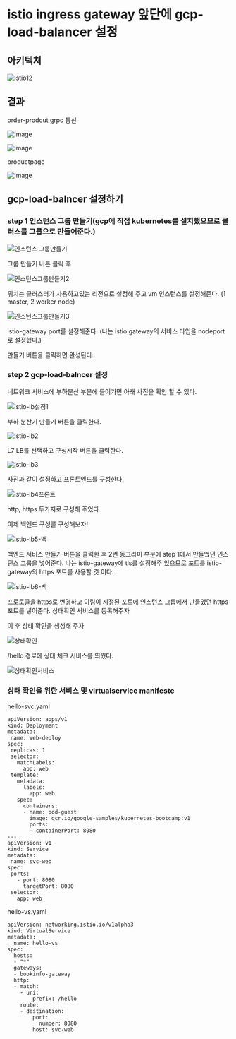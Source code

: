# istio ingress gateway 앞단에 gcp-load-balancer 설정

## 아키텍쳐 

![istio12](https://user-images.githubusercontent.com/68090443/203513051-66f295f4-b9f7-4434-975e-14d20dd277b4.PNG)


## 결과 

order-prodcut grpc 통신

![image](https://user-images.githubusercontent.com/68090443/203521535-6584afd4-f301-40a9-9814-ca761ad30258.png)

![image](https://user-images.githubusercontent.com/68090443/203522254-6637cf25-8709-4368-a929-0122cd0f32a9.png)


productpage

![image](https://user-images.githubusercontent.com/68090443/203521665-4175bc5c-7900-44a7-9252-13e6eebf82e5.png)


## gcp-load-balncer 설정하기

### step 1 인스턴스 그룹 만들기(gcp에 직접 kubernetes를 설치했으므로 클러스를 그룹으로 만들어준다.)


![인스턴스 그룹만들기](https://user-images.githubusercontent.com/68090443/203516346-592585a0-c28d-4db0-9c17-6883fcfc949f.PNG)

그룹 만들기 버튼 클릭 후 

![인스턴스그룹만들기2](https://user-images.githubusercontent.com/68090443/203516394-6e2d2035-7977-467f-a478-ee0e104d46ca.PNG)

위치는 클러스터가 사용하고있는 리전으로 설정해 주고 vm 인스턴스를 설정해준다. (1 master, 2 worker node)

![인스턴스그룹만들기3](https://user-images.githubusercontent.com/68090443/203516714-194ed4fa-03d0-462a-a573-a06fe8cf0ae9.PNG)

istio-gateway port를 설정해준다. (나는 istio gateway의 서비스 타입을 nodeport로 설정했다.)

만들기 버튼을 클릭하면 완성된다.


### step 2 gcp-load-balncer 설정

네트워크 서비스에 부하분산 부분에 들어가면 아래 사진을 확인 할 수 있다. 

![istio-lb설정1](https://user-images.githubusercontent.com/68090443/203517643-b1c2f00f-9e2d-432f-a400-0c28192a0b1f.PNG)

부하 분산기 만들기 버튼을 클릭한다.

![istio-lb2](https://user-images.githubusercontent.com/68090443/203517769-4985a2b8-dd8b-4a31-a4f8-d45e386d803c.PNG)

L7 LB를 선택하고 구성시작 버튼을 클릭한다.

![istio-lb3](https://user-images.githubusercontent.com/68090443/203518105-2b331075-2ab2-4de2-8a23-d22697353c8b.PNG)

사진과 같이 설정하고 프론트엔드를 구성한다.

![istio-lb4프론트](https://user-images.githubusercontent.com/68090443/203518223-69264a7d-ea88-497b-9dc9-c6bc92aad9a8.PNG)

http, https 두가지로 구성해 주었다.

이제 백엔드 구성를 구성해보자!

![istio-lb5-백](https://user-images.githubusercontent.com/68090443/203518545-414b2d92-8515-480f-9c2d-213d15f6f761.PNG)

백엔드 서비스 만들기 버튼을 클릭한 후 2번 동그라미 부분에 step 1에서 만들었던 인스턴스 그룹을 넣어준다. 나는 istio-gateway에 tls를 설정해주 었으므로 포트를 istio-gateway의 https 포트를 사용할 것 이다.


![istio-lb6-백](https://user-images.githubusercontent.com/68090443/203519226-e85d3cf5-18a7-458f-9d8b-09fec5ba8b78.PNG)


프로토콜을 https로 변경하고 이림이 지정된 포트에 인스턴스 그룹에서 만들었던 https 포트를 넣어준다. 
상태확인 서비스를 등록해주자 

이 후 상태 확인을 생성해 주자

![상태확인](https://user-images.githubusercontent.com/68090443/203520422-a290565c-26dd-4465-98a8-317007e942ce.PNG)

/hello 경로에 상태 체크 서비스를 띄웠다.

![상태확인서비스](https://user-images.githubusercontent.com/68090443/203520638-0936a925-2d5b-49b9-9ea0-e12f08268a62.PNG)

### 상태 확인을 위한 서비스 및 virtualservice manifeste

hello-svc.yaml


    apiVersion: apps/v1
    kind: Deployment
    metadata:
     name: web-deploy
    spec:
     replicas: 1
     selector:
       matchLabels:
         app: web
     template:
       metadata:
         labels:
           app: web
       spec:
         containers:
         - name: pod-guest
           image: gcr.io/google-samples/kubernetes-bootcamp:v1
           ports:
           - containerPort: 8080
    ---
    apiVersion: v1
    kind: Service
    metadata:
     name: svc-web
    spec:
     ports:
       - port: 8080
         targetPort: 8080
     selector:
       app: web

hello-vs.yaml

    apiVersion: networking.istio.io/v1alpha3
    kind: VirtualService
    metadata:
      name: hello-vs
    spec:
      hosts:
      - "*"
      gateways:
      - bookinfo-gateway
      http:
      - match:
        - uri:
            prefix: /hello
        route:
        - destination:
            port:
              number: 8080
            host: svc-web







